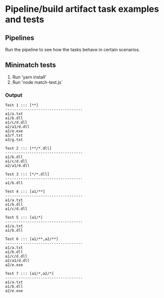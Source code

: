 # Pipeline/build artifact task examples and tests

## Pipelines

Run the pipeline to see how the tasks behave in certain scenarios.

## Minimatch tests

1. Run 'yarn install'
2. Run 'node match-test.js`

### Output

```
Test 1 ::: [**]
-----------------------------------
a1/a.txt
a1/b.dll
a1/c/d.dll
a2/a1/d.dll
a2/e.exe
a3/f.txt
a3/g.txt

Test 2 ::: [**/*.dll]
-----------------------------------
a1/b.dll
a1/c/d.dll
a2/a1/d.dll

Test 3 ::: [*/*.dll]
-----------------------------------
a1/b.dll

Test 4 ::: [a1/**]
-----------------------------------
a1/a.txt
a1/b.dll
a1/c/d.dll

Test 5 ::: [a1/*]
-----------------------------------
a1/a.txt
a1/b.dll

Test 6 ::: [a1/**,a2/**]
-----------------------------------
a1/a.txt
a1/b.dll
a1/c/d.dll
a2/a1/d.dll
a2/e.exe

Test 7 ::: [a1/*,a2/*]
-----------------------------------
a1/a.txt
a1/b.dll
a2/e.exe
```